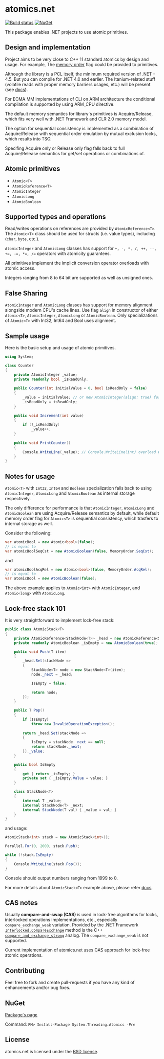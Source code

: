 # atomics.net

[![Build status](https://ci.appveyor.com/api/projects/status/wnh7fat3oqas0wer?svg=true)](https://ci.appveyor.com/project/szKarlen/atomics-net) [![NuGet](https://img.shields.io/nuget/v/System.Threading.Atomics.svg?style=flat)](http://www.nuget.org/profiles/Karlen)

This package enables .NET projects to use atomic primitives.

Design and implementation
-------

Project aims to be very close to C++ 11 standard atomics by design and usage. For example, The [memory order](http://en.cppreference.com/w/cpp/atomic/memory_order) flag could be provided to primitives.

Although the library is a PCL itself, the minimum required version of .NET - 4.5. But you can compile for .NET 4.0 and earlier. The Itanium-related stuff (volatile reads with proper memory barriers usages, etc.) will be present (see [docs](Documentation/memorymodel101.md)).

For ECMA MM implementations of CLI on ARM architecture the conditional compilation is supported by using ARM_CPU directive.

The default memory semantics for library's primitives is Acquire/Release, which fits very well with .NET Framework and CLR 2.0 memory model.

The option for sequential consistency is implemented as a combination of Acquire/Release with sequential order emulation by mutual exclusion locks, which results into TSO.

Specifing Acquire only or Release only flag falls back to full Acquire/Release semantics for get/set operations or combinations of.

Atomic primitives
-------

* `Atomic<T>`
* `AtomicReference<T>`
* `AtomicInteger`
* `AtomicLong`
* `AtomicBoolean`

Supported types and operations
-------
Read/writes operations on references are provided by `AtomicReference<T>`.
The `Atomic<T>` class should be used for structs (i.e. value types), including (`char`, `byte`, etc.).

`AtomicInteger` and `AtomicLong` classes has support for `+, -, *, /, ++, --, +=, -=, *=, /=` operators with atomicity guarantees.

All primitives implement the implicit conversion operator overloads with atomic access.

Integers ranging from 8 to 64 bit are supported as well as unsigned ones.

False Sharing
-------

`AtomicInteger` and `AtomicLong` classes has support for memory alignment alongside modern CPU's cache lines. Use flag `align` in constructor of either `Atomic<T>`, `AtomicInteger`, `AtomicLong` or `AtomicBoolean`. Only specializations of `Atomic<T>` with Int32, Int64 and Bool uses alignment.

Sample usage
-------

Here is the basic setup and usage of atomic primitives.

``` csharp
using System;

class Counter
{
    private AtomicInteger _value;
    private readonly bool _isReadOnly;
    
    public Counter(int initialValue = 0, bool isReadOnly = false)
    {
        _value = initialValue; // or new AtomicInteger(align: true) for false sharing prevention
        _isReadOnly = isReadOnly;
    }
    
    public void Increment(int value)
    {
        if (!_isReadOnly)
            _value++;
    }
    
    public void PrintCounter()
    {
        Console.WriteLine(_value); // Console.WriteLine(int) overload will be used
    }
}
```

Notes for usage
-------

`Atomic<T>` with `Int32`, `Int64` and `Boolean` specialization falls back to using `AtomicInteger`, `AtomicLong` and `AtomicBoolean` as internal storage respectively.

The only difference for performance is that `AtomicInteger`, `AtomicLong` and `AtomicBoolean` are using Acquire/Release semantics by default, while default memory order flag for `Atomic<T>` is sequential consistency, which trasfers to internal storage as well.

Consider the following:

``` csharp
var atomicBool = new Atomic<bool>(false);
// is equal to
var atomicBoolSeqCst = new AtomicBoolean(false, MemoryOrder.SeqCst);
```
and
``` csharp
var atomicBoolAcqRel = new Atomic<bool>(false, MemoryOrder.AcqRel);
// is equal to
var atomicBool = new AtomicBoolean(false);
```

The above example applies to `Atomic<int>` with `AtomicInteger`, and `Atomic<long>` with `AtomicLong`.

Lock-free stack 101
-------

It is very straightforward to implement lock-free stack:
``` csharp
public class AtomicStack<T>
{
    private AtomicReference<StackNode<T>> _head = new AtomicReference<StackNode<T>>();
    private readonly AtomicBoolean _isEmpty = new AtomicBoolean(true);

    public void Push(T item)
    {
        _head.Set(stackNode =>
        {
            StackNode<T> node = new StackNode<T>(item);
            node._next = _head;

            IsEmpty = false;
            
            return node;
        });
    }

    public T Pop()
    {
        if (IsEmpty)
            throw new InvalidOperationException();
            
        return _head.Set(stackNode =>
        {
            IsEmpty = stackNode._next == null;
            return stackNode._next;
        })._value;
    }

    public bool IsEmpty
    {
        get { return _isEmpty; }
        private set { _isEmpty.Value = value; }
    }

    class StackNode<T>
    {
        internal T _value;
        internal StackNode<T> _next;
        internal StackNode(T val) { _value = val; }
    }
}
```

and usage:
``` csharp
AtomicStack<int> stack = new AtomicStack<int>();

Parallel.For(0, 2000, stack.Push);

while (!stack.IsEmpty)
{
    Console.WriteLine(stack.Pop());
}
```

Console should output numbers ranging from 1999 to 0.

For more details about `AtomicStack<T>` example above, please refer [docs](Documentation/lockfreestack101.md).

CAS notes
-------
Usually **compare-and-swap (CAS)** is used in lock-free algorithms for locks, interlocked operations implementations, etc., especially `compare_exchange_weak` variation.
Provided by the .NET Framework [`Interlocked.CompareExchange`](https://msdn.microsoft.com/ru-ru/library/system.threading.interlocked.compareexchange(v=vs.110).aspx) method is the C++ [`compare_and_exchange_strong`](http://en.cppreference.com/w/cpp/atomic/atomic/compare_exchange) analog. The `compare_exchange_weak` is not supported.

Current implementation of atomics.net uses CAS approach for lock-free atomic operations.

Contributing
-------

Feel free to fork and create pull-requests if you have any kind of enhancements and/or bug fixes.

NuGet
-------

[Package's page](https://www.nuget.org/packages/System.Threading.Atomics)

Command: `PM> Install-Package System.Threading.Atomics -Pre`

License
-------

atomics.net is licensed under the [BSD license](LICENSE).
